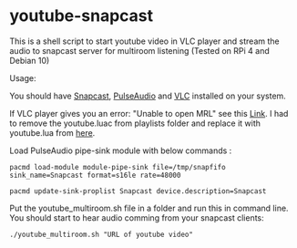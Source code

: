 # youtube-snapcast
This is a shell script to start youtube video in VLC player and stream the audio to snapcast server for multiroom listening (Tested on RPi 4 and Debian 10) 


Usage:

You should have [Snapcast](https://github.com/badaix/snapcast), [PulseAudio](https://www.freedesktop.org/wiki/Software/PulseAudio/) and [VLC](https://www.videolan.org/vlc/download-debian.html) installed on your system. 

If VLC player gives you an error: "Unable to open MRL" see this [Link](https://thegeekpage.com/vlc-media-player-cannot-play-youtube-videos/). I had to remove the youtube.luac from playlists folder and replace it with youtube.lua from [here](https://code.videolan.org/videolan/vlc/-/raw/master/share/lua/playlist/youtube.lua?inline=false).


Load PulseAudio pipe-sink module with below commands :

`pacmd load-module module-pipe-sink file=/tmp/snapfifo sink_name=Snapcast format=s16le rate=48000`

`pacmd update-sink-proplist Snapcast device.description=Snapcast`




Put the youtube_multiroom.sh file in a folder and run this in command line. You should start to hear audio comming from your snapcast clients: 

`./youtube_multiroom.sh "URL of youtube video"`
